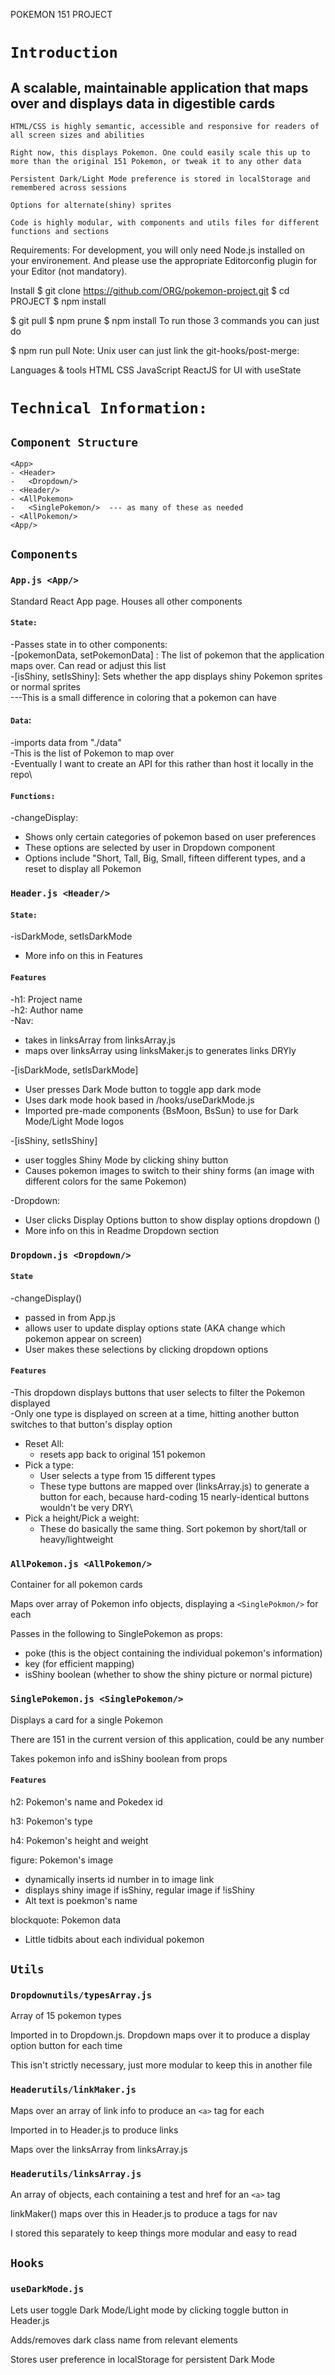 POKEMON 151 PROJECT

# `Introduction`

## A scalable, maintainable application that maps over and displays data in digestible cards

`HTML/CSS is highly semantic, accessible and responsive for readers of all screen sizes and abilities`

`Right now, this displays Pokemon. One could easily scale this up to more than the original 151 Pokemon, or tweak it to any other data`

`Persistent Dark/Light Mode preference is stored in localStorage and remembered across sessions`

`Options for alternate(shiny) sprites`

`Code is highly modular, with components and utils files for different functions and sections`

Requirements:
For development, you will only need Node.js installed on your environement. And please use the appropriate Editorconfig plugin for your Editor (not mandatory).

Install
$ git clone https://github.com/ORG/pokemon-project.git
$ cd PROJECT
$ npm install


$ git pull
$ npm prune
$ npm install
To run those 3 commands you can just do

$ npm run pull
Note: Unix user can just link the git-hooks/post-merge:

Languages & tools
HTML
CSS
JavaScript
ReactJS for UI with useState

# `Technical Information:`

## `Component Structure`
```
<App>
- <Header>
-   <Dropdown/>
- <Header/>
- <AllPokemon>
-   <SinglePokemon/>  --- as many of these as needed
- <AllPokemon/>
<App/>
```

## `Components`

### `App.js <App/>`
Standard React App page. Houses all other components
#### `State:`
  -Passes state in to other components: \
  -[pokemonData, setPokemonData] : The list of pokemon that the application maps over. Can read or adjust this list\
  -[isShiny, setIsShiny]: Sets whether the app displays shiny Pokemon sprites or normal sprites\
    ---This is a small difference in coloring that a pokemon can have
    
#### `Data`:
-imports data from "./data"\
-This is the list of Pokemon to map over\
-Eventually I want to create an API for this rather than host it locally in the repo\

#### `Functions:`
-changeDisplay: 
- Shows only certain categories of pokemon based on user preferences
- These options are selected by user in Dropdown component
- Options include "Short, Tall, Big, Small, fifteen different types, and a reset to display all Pokemon


### `Header.js <Header/>`

#### `State:`
-isDarkMode, setIsDarkMode
- More info on this in Features

#### `Features`
-h1: Project name\
-h2: Author name\
-Nav:
- takes in linksArray from linksArray.js
- maps over linksArray using linksMaker.js to generates links DRYly

-[isDarkMode, setIsDarkMode]
- User presses Dark Mode button to toggle app dark mode
- Uses dark mode hook based in /hooks/useDarkMode.js  
- Imported pre-made components {BsMoon, BsSun} to use for Dark Mode/Light Mode logos

-[isShiny, setIsShiny]
- user toggles Shiny Mode by clicking shiny button 
- Causes pokemon images to switch to their shiny forms (an image with different colors for the same Pokemon)

-Dropdown:
- User clicks Display Options button to show display options dropdown (<Dropdown/>)
- More info on this in Readme Dropdown section

### `Dropdown.js <Dropdown/>`

#### `State`
-changeDisplay()
- passed in from App.js
- allows user to update display options state (AKA change which pokemon appear on screen)
- User makes these selections by clicking dropdown options

#### `Features`
-This dropdown displays buttons that user selects to filter the Pokemon displayed\
-Only one type is displayed on screen at a time, hitting another button switches to that button's display option
- Reset All:
  -  resets app back to original 151 pokemon
- Pick a type:
  - User selects a type from 15 different types
  - These type buttons are mapped over (linksArray.js) to generate a button for each, because hard-coding 15 nearly-identical buttons wouldn't be very DRY\
- Pick a height/Pick a weight:
  - These do basically the same thing. Sort pokemon by short/tall or heavy/lightweight


### `AllPokemon.js <AllPokemon/>`
Container for all pokemon cards

Maps over array of Pokemon info objects, displaying a `<SinglePokmon/>` for each

Passes in the following to SinglePokemon as props:
- poke (this is the object containing the individual pokemon's information)
- key (for efficient mapping)
- isShiny boolean (whether to show the shiny picture or normal picture)


### `SinglePokemon.js <SinglePokemon/>`

Displays a card for a single Pokemon

There are 151 in the current version of this application, could be any number

Takes pokemon info and isShiny boolean from props


#### `Features`

h2: Pokemon's name and Pokedex id

h3: Pokemon's type

h4: Pokemon's height and weight

figure: Pokemon's image
- dynamically inserts id number in to image link
- displays shiny image if isShiny, regular image if !isShiny
- Alt text is poekmon's name

blockquote: Pokemon data
- Little tidbits about each individual pokemon

## `Utils`


### `Dropdownutils/typesArray.js`

Array of 15 pokemon types

Imported in to Dropdown.js. Dropdown maps over it to produce a display option button for each time

This isn't strictly necessary, just more modular to keep this in another file

### `Headerutils/linkMaker.js`

Maps over an array of link info to produce an `<a>` tag for each

Imported in to Header.js to produce links

Maps over the linksArray from linksArray.js


### `Headerutils/linksArray.js`

An array of objects, each containing a test and href for an `<a>` tag

linkMaker() maps over this in Header.js to produce a tags for nav

I stored this separately to keep things more modular and easy to read


## `Hooks`

### `useDarkMode.js`

Lets user toggle Dark Mode/Light mode by clicking toggle button in Header.js

Adds/removes dark class name from relevant elements

Stores user preference in localStorage for persistent Dark Mode
